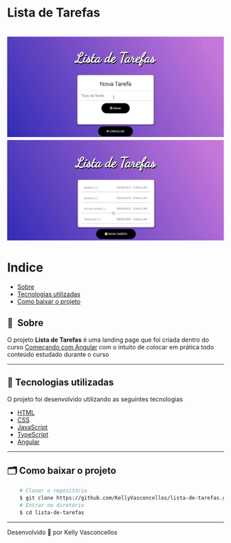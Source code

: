 # Lista de Tarefas

<h1 align="center">
    <img src="public/apresentacao1.png">
    <img src="public/apresentacao2.png">
</h1>

# Indice

- [Sobre](#-sobre)
- [Tecnologias utilizadas](#-tecnologias-utilizadas)
- [Como baixar o projeto](#-como-baixar-o-projeto)

## 🔖&nbsp; Sobre

O projeto **Lista de Tarefas** é uma landing page que foi criada dentro do curso [Começando com Angular](https://balta.io) com o intuito de colocar em prática todo conteúdo estudado durante o curso

---

## 🚀 Tecnologias utilizadas

O projeto foi desenvolvido utilizando as seguintes tecnologias

- [HTML](https://developer.mozilla.org/pt-BR/docs/Web/HTML)
- [CSS](https://developer.mozilla.org/pt-BR/docs/Web/CSS)
- [JavaScript](https://developer.mozilla.org/pt-BR/docs/Web/JavaScript)
- [TypeScript](https://www.typescriptlang.org/)
- [Angular](https://angular.io/)

---

## 🗂 Como baixar o projeto

```bash
    # Clonar o repositório
    $ git clone https://github.com/KellyVasconcellos/lista-de-tarefas.git
    # Entrar no diretório
    $ cd lista-de-tarefas
```

---

Desenvolvido 💜 por Kelly Vasconcellos
